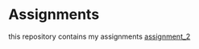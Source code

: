 # Assignments
this repository contains my assignments
[assignment_2](https://github.com/Mcococh/assignemnts/blob/master/assignment2.ipynb)
